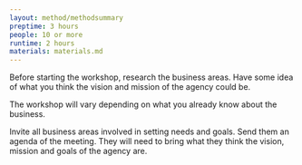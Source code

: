 ```yaml
---
layout: method/methodsummary
preptime: 3 hours
people: 10 or more
runtime: 2 hours
materials: materials.md
---
```

<!-- Preparation --> 
Before starting the workshop, research the business areas. Have some idea of what you think the vision and mission of the agency could be.

The workshop will vary depending on what you already know about the business.

Invite all business areas involved in setting needs and goals. Send them an agenda of the meeting. They will need to bring what they think the vision, mission and goals of the agency are.